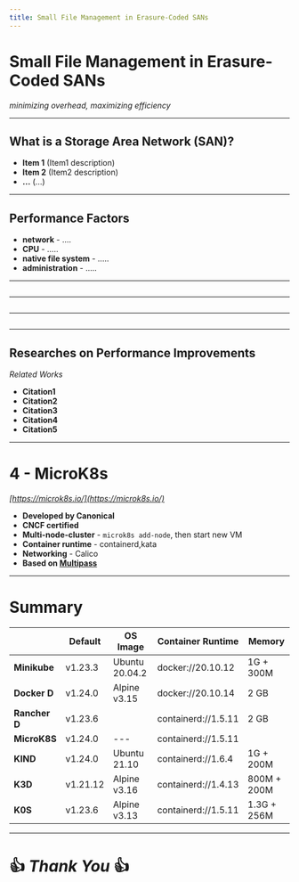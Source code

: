 ```yaml
---
title: Small File Management in Erasure-Coded SANs
---
```


# Small File Management in Erasure-Coded SANs
_minimizing overhead, maximizing efficiency_

---

## What is a Storage Area Network (SAN)?

* **Item 1** (Item1 description)
* **Item 2** (Item2 description)
* **...** (...)

---

## Performance Factors

* **network** - ....
* **CPU** - .....
* **native file system** - .....
* **administration** - .....

---

<!-- .slide: data-transition="convex-in none-out" -->
<img data-src="../pystorage.drawio.png" class="stretch"/>

---

<!-- .slide: data-transition="fade-in none-out" -->
<img data-src="assets/kubernetes-structure-Page-2.drawio.png" class="stretch"/>

---

<!-- .slide: data-transition="fade-in convex-out" -->
<img data-src="assets/kubernetes-structure-Page-3.drawio.png" class="stretch"/>

---

## Researches on Performance Improvements
_Related Works_

* **Citation1**
* **Citation2**
* **Citation3**
* **Citation4**
* **Citation5**

---

# 4 - MicroK8s
_[https://microk8s.io/](https://microk8s.io/)_

* **Developed by Canonical**
* **CNCF certified**
* **Multi-node-cluster** - `microk8s add-node`, then start new VM
* **Container runtime** - containerd,kata
* **Networking** - Calico
* **Based on [Multipass](https://multipass.run/docs)**

---

# Summary

|               | Default  | OS Image       | Container Runtime   | Memory       |
|---------------|----------|----------------|---------------------|--------------|
| **Minikube**  | v1.23.3  | Ubuntu 20.04.2 | docker://20.10.12   |  1G + 300M   |
| **Docker D**  | v1.24.0  | Alpine v3.15   | docker://20.10.14   |  2 GB        |
| **Rancher D** | v1.23.6  |                | containerd://1.5.11 |  2 GB        |
| **MicroK8S**  | v1.24.0  |   ---          | containerd://1.5.11 |              |
| **KIND**      | v1.24.0  | Ubuntu 21.10   | containerd://1.6.4  |  1G + 200M   |
| **K3D**       | v1.21.12 | Alpine v3.16   | containerd://1.4.13 |  800M + 200M |
| **K0S**       | v1.23.6  | Alpine v3.13   | containerd://1.5.11 |  1.3G + 256M |

---

# 👍 _Thank You_ 👍

